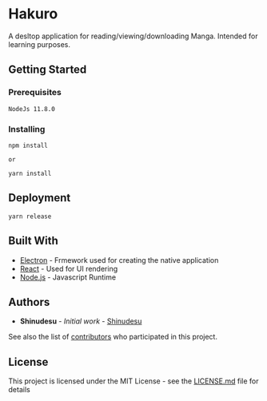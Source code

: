 # Hakuro

A desltop application for reading/viewing/downloading Manga. Intended for learning purposes.

## Getting Started

### Prerequisites

```
NodeJs 11.8.0
```

### Installing

```
npm install

or

yarn install
```

## Deployment

```
yarn release
```

## Built With

- [Electron](https://electronjs.org/) - Frmework used for creating the native application
- [React](https://reactjs.org/) - Used for UI rendering
- [Node.js](https://nodejs.org/en/) - Javascript Runtime

## Authors

- **Shinudesu** - _Initial work_ - [Shinudesu](https://github.com/Shinudesu)

See also the list of [contributors](https://github.com/your/project/contributors) who participated in this project.

## License

This project is licensed under the MIT License - see the [LICENSE.md](LICENSE) file for details
